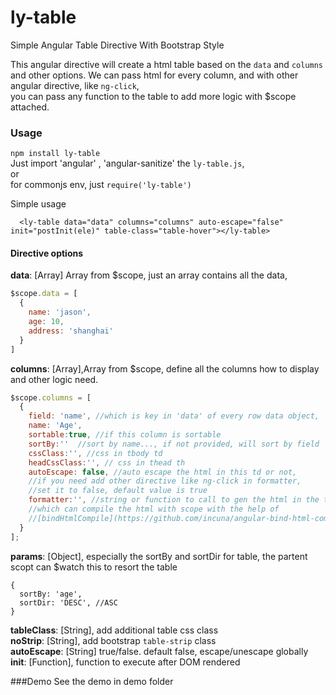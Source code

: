 # ly-table
Simple Angular Table Directive With Bootstrap Style

This angular directive will create a html table based on the `data` and `columns` and other options.
We can pass html for every column, and with other angular directive, like `ng-click`,  
you can pass any function to the table to add more logic with $scope attached.

### Usage

`npm install ly-table`  
Just import 'angular' , 'angular-sanitize' the `ly-table.js`,  
or  
for commonjs env, just `require('ly-table')`  

Simple usage
```
  <ly-table data="data" columns="columns" auto-escape="false" init="postInit(ele)" table-class="table-hover"></ly-table>
```

#### Directive options
**data**: [Array] Array from $scope, just an array contains all the data, 
```javascript
$scope.data = [
  {
    name: 'jason',
    age: 10,
    address: 'shanghai'
  }
]
```
**columns**: [Array],Array from $scope, define all the columns how to display and other logic need.
```javascript
$scope.columns = [
  {
    field: 'name', //which is key in 'data' of every row data object, 
    name: 'Age',
    sortable:true, //if this column is sortable
    sortBy:''  //sort by name..., if not provided, will sort by field
    cssClass:'', //css in tbody td
    headCssClass:'', // css in thead th
    autoEscape: false, //auto escape the html in this td or not, 
    //if you need add other directive like ng-click in formatter, 
    //set it to false, default value is true
    formatter:'', //string or function to call to gen the html in the td, 
    //which can compile the html with scope with the help of      
    //[bindHtmlCompile](https://github.com/incuna/angular-bind-html-compile) directive, see demo
  }
];
```
**params**: [Object], especially the sortBy and sortDir for table, the partent scopt can $watch this to resort the table 
```
{
  sortBy: 'age',
  sortDir: 'DESC', //ASC
}
```
**tableClass**: [String], add additional table css class  
**noStrip**: [String], add bootstrap `table-strip` class  
**autoEscape**: [String] true/false. default false, escape/unescape globally  
**init**: [Function], function to execute after DOM rendered  

###Demo
See the demo in demo folder
